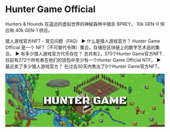 # Hunter Game Official

Hunters & Hounds 在遥远的虚拟世界的神秘森林中猎杀 $PREY。 10k GEN-0 供应和 40k GEN-1 供应。

猎人游戏官方NFT - 常见问题（FAQ）
▶ 什么是猎人游戏官方？
Hunter Game Official 是一个 NFT（不可替代令牌）集合。存储在区块链上的数字艺术品的集合。
▶ 有多少猎人游戏官方代币存在？
总共有2，370个Hunter Game官方NFT.目前有272个所有者在他们的钱包中至少有一个Hunter Game Official NTF。
▶ 最近卖了多少猎人游戏官方？
在过去30天内售出了0个Hunter Game官方NFT。

![nft](unnamed.png)
